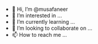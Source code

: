 - 👋 Hi, I’m @musafaneer
- 👀 I’m interested in ...
- 🌱 I’m currently learning ...
- 💞️ I’m looking to collaborate on ...
- 📫 How to reach me ...

<!---
musafaneer/musafaneer is a ✨ special ✨ repository because its `README.md` (this file) appears on your GitHub profile.
You can click the Preview link to take a look at your changes.
--->
